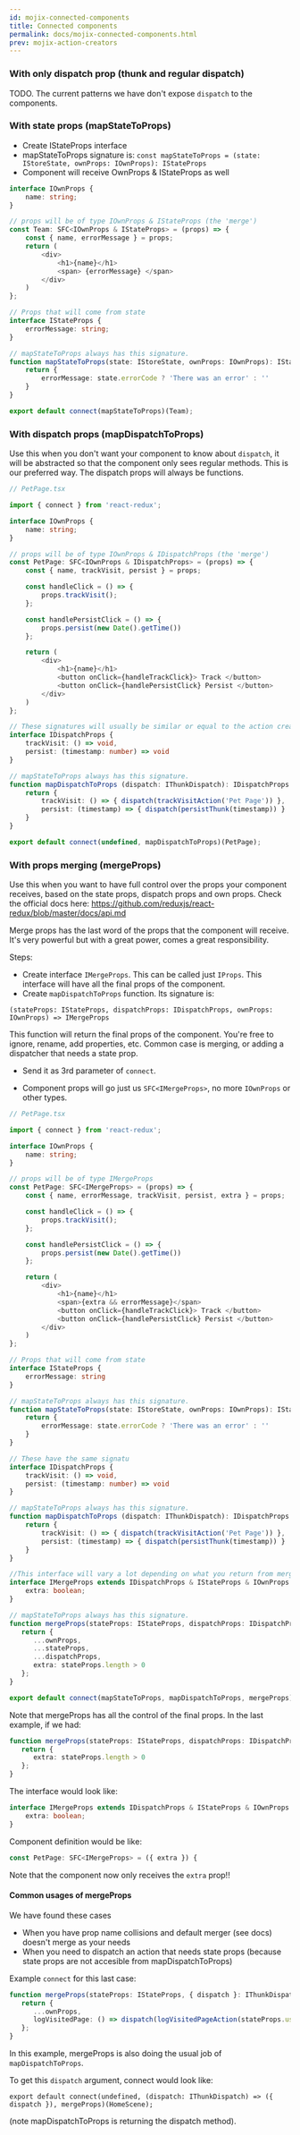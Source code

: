 ```yaml
---
id: mojix-connected-components
title: Connected components
permalink: docs/mojix-connected-components.html
prev: mojix-action-creators
---
```


### With only dispatch prop (thunk and regular dispatch)
TODO. The current patterns we have don't expose `dispatch` to the components.

### With state props (mapStateToProps)
- Create IStateProps interface
- mapStateToProps signature is:
  `const mapStateToProps = (state: IStoreState, ownProps: IOwnProps): IStateProps`
- Component will receive OwnProps & IStateProps as well

```typescript
interface IOwnProps {
    name: string;
}

// props will be of type IOwnProps & IStateProps (the 'merge')
const Team: SFC<IOwnProps & IStateProps> = (props) => {
    const { name, errorMessage } = props;
    return (
        <div>
            <h1>{name}</h1>
            <span> {errorMessage} </span>
        </div>
    )
};

// Props that will come from state
interface IStateProps {
    errorMessage: string;
}

// mapStateToProps always has this signature.
function mapStateToProps(state: IStoreState, ownProps: IOwnProps): IStateProps {
    return {
        errorMessage: state.errorCode ? 'There was an error' : ''
    }
}

export default connect(mapStateToProps)(Team);

```

### With dispatch props (mapDispatchToProps)

Use this when you don't want your component to know about `dispatch`, it will be abstracted so that the component only sees regular methods. This is our preferred way.
The dispatch props will always be functions.

```typescript
// PetPage.tsx

import { connect } from 'react-redux';

interface IOwnProps {
    name: string;
}

// props will be of type IOwnProps & IDispatchProps (the 'merge')
const PetPage: SFC<IOwnProps & IDispatchProps> = (props) => {
    const { name, trackVisit, persist } = props;

    const handleClick = () => {
        props.trackVisit();
    };

    const handlePersistClick = () => {
        props.persist(new Date().getTime())
    };

    return (
        <div>
            <h1>{name}</h1>
            <button onClick={handleTrackClick}> Track </button>
            <button onClick={handlePersistClick} Persist </button>
        </div>
    )
};

// These signatures will usually be similar or equal to the action creators
interface IDispatchProps {
    trackVisit: () => void,
    persist: (timestamp: number) => void
}

// mapStateToProps always has this signature.
function mapDispatchToProps (dispatch: IThunkDispatch): IDispatchProps {
    return {
        trackVisit: () => { dispatch(trackVisitAction('Pet Page')) },
        persist: (timestamp) => { dispatch(persistThunk(timestamp)) }
    }
}

export default connect(undefined, mapDispatchToProps)(PetPage);

```

### With props merging (mergeProps)


Use this when you want to have full control over the props your component receives, based on the state props, dispatch props and own props.
Check the official docs here: https://github.com/reduxjs/react-redux/blob/master/docs/api.md

Merge props has the last word of the props that the component will receive. It's very powerful
but with a great power, comes a great responsibility.

Steps:
- Create interface `IMergeProps`. This can be called just `IProps`. This interface will have all the final props of the component.
- Create `mapDispatchToProps` function. Its signature is:

 `(stateProps: IStateProps, dispatchProps: IDispatchProps, ownProps: IOwnProps) => IMergeProps`

This function will return the final props of the component. You're free to ignore, rename, add properties, etc. Common case is merging, or adding a dispatcher that needs a state prop.

- Send it as 3rd parameter of `connect`.

- Component props will go just us `SFC<IMergeProps>`, no more `IOwnProps` or other types.


```typescript
// PetPage.tsx

import { connect } from 'react-redux';

interface IOwnProps {
    name: string;
}

// props will be of type IMergeProps
const PetPage: SFC<IMergeProps> = (props) => {
    const { name, errorMessage, trackVisit, persist, extra } = props;

    const handleClick = () => {
        props.trackVisit();
    };

    const handlePersistClick = () => {
        props.persist(new Date().getTime())
    };

    return (
        <div>
            <h1>{name}</h1>
            <span>{extra && errorMessage}</span>
            <button onClick={handleTrackClick}> Track </button>
            <button onClick={handlePersistClick} Persist </button>
        </div>
    )
};

// Props that will come from state
interface IStateProps {
    errorMessage: string
}

// mapStateToProps always has this signature.
function mapStateToProps(state: IStoreState, ownProps: IOwnProps): IStateProps {
    return {
        errorMessage: state.errorCode ? 'There was an error' : ''
    }
}

// These have the same signatu
interface IDispatchProps {
    trackVisit: () => void,
    persist: (timestamp: number) => void
}

// mapStateToProps always has this signature.
function mapDispatchToProps (dispatch: IThunkDispatch): IDispatchProps {
    return {
        trackVisit: () => { dispatch(trackVisitAction('Pet Page')) },
        persist: (timestamp) => { dispatch(persistThunk(timestamp)) }
    }
}

//This interface will vary a lot depending on what you return from mergeProps
interface IMergeProps extends IDispatchProps & IStateProps & IOwnProps {
    extra: boolean;
}

// mapStateToProps always has this signature.
function mergeProps(stateProps: IStateProps, dispatchProps: IDispatchProps, ownProps: IOwnProps): IMergeProps {
   return {
      ...ownProps,
      ...stateProps,
      ...dispatchProps,
      extra: stateProps.length > 0
   };
}

export default connect(mapStateToProps, mapDispatchToProps, mergeProps)(HomeScene);

```

Note that mergeProps has all the control of the final props. In the last example, if we had:

```typescript
function mergeProps(stateProps: IStateProps, dispatchProps: IDispatchProps, ownProps: IOwnProps): IMergeProps {
   return {
      extra: stateProps.length > 0
   };
}
```


The interface would look like:
```typescript
interface IMergeProps extends IDispatchProps & IStateProps & IOwnProps {
    extra: boolean;
}
```

Component definition would be like:

```typescript
const PetPage: SFC<IMergeProps> = ({ extra }) {
```

Note that the component now only receives the `extra` prop!!

#### Common usages of mergeProps

We have found these cases

- When you have prop name collisions and default merger (see docs) doesn't merge as your needs
- When you need to dispatch an action that needs state props (because state props are not accesible from mapDispatchToProps)

Example `connect` for this last case:

```typescript
function mergeProps(stateProps: IStateProps, { dispatch }: IThunkDispatchProp, ownProps: IOwnProps) {
   return {
      ...ownProps,
      logVisitedPage: () => dispatch(logVisitedPageAction(stateProps.username))
   };
}
```

In this example, mergeProps is also doing the usual job of `mapDispatchToProps`.

To get this `dispatch` argument, connect would look like:

```
export default connect(undefined, (dispatch: IThunkDispatch) => ({ dispatch }), mergeProps)(HomeScene);
```

(note mapDispatchToProps is returning the dispatch method).